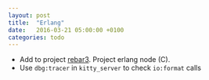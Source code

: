 ```yaml
---
layout: post
title:  "Erlang"
date:   2016-03-21 05:00:00 +0100
categories: todo
---
```


- Add to project [rebar3](http://www.rebar3.org). Project erlang node (C).
- Use `dbg:tracer` in `kitty_server` to check `io:format` calls

